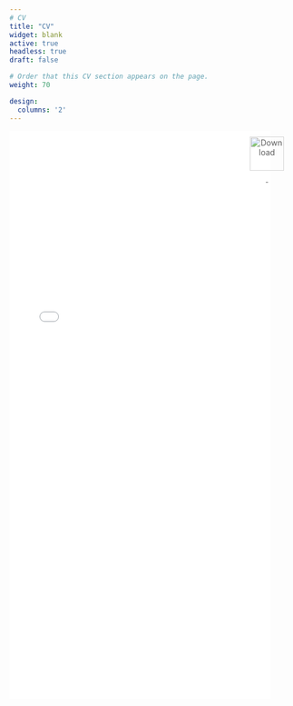 ```yaml
---
# CV
title: "CV"
widget: blank
active: true
headless: true
draft: false

# Order that this CV section appears on the page.
weight: 70

design:
  columns: '2'
---
```


<div style="display: flex; align-items: right;">
  <div style="flex: 3;">
    <iframe src="/uploads/Resume.pdf#view=FitH&scrollbar=0&toolbar=0&navpanes=0&twoPage=true" width="120%" height="1000px" frameborder="0" scrolling="auto" title="resume"></iframe>
  </div>
  <div style="margin-left: 20px;">
    <a href="/uploads/resume.pdf" class="btn btn--large" style="padding: 10px 20px; display: flex; flex-direction: column; align-items: center; text-align: center; opacity: 0.7;" download>
      <img src="/uploads/download_button.png" alt="Download" style="width: 60px; height: 60px;">
      <span style="margin-top: 5px;">&nbsp;</span>
    </a>
  </div>
</div>
